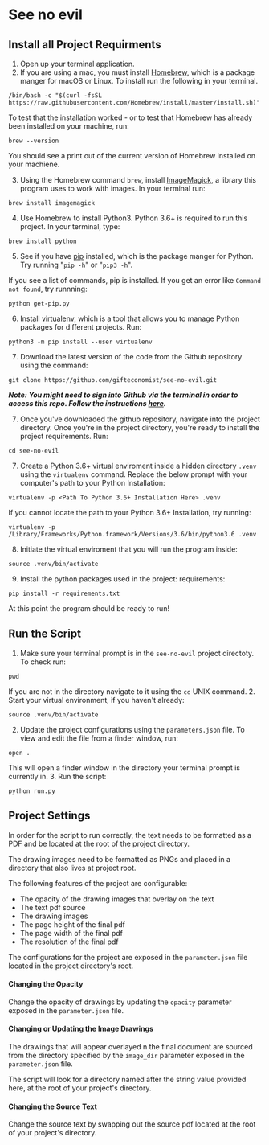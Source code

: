 # See no evil


## Install all Project Requirments

1. Open up your terminal application.
2. If you are using a mac, you must install [Homebrew](https://brew.sh/), which is a package manger for macOS or Linux. To install run the following in your terminal.
```
/bin/bash -c "$(curl -fsSL https://raw.githubusercontent.com/Homebrew/install/master/install.sh)"
```
To test that the installation worked - or to test that Homebrew has already been installed on your machine, run:
```
brew --version
```
You should see a print out of the current version of Homebrew installed on your machiene.

3. Using the Homebrew command `brew`, install [ImageMagick](https://imagemagick.org/index.php), a library this program uses to work with images. In your terminal run:
```
brew install imagemagick
```
4. Use Homebrew to install Python3. Python 3.6+ is required to run this project. In your terminal, type:
```
brew install python
```
5. See if you have [pip](https://pip.pypa.io/en/stable/) installed, which is the package manger for Python. Try running "`pip -h`" or "`pip3 -h`".

If you see a list of commands, pip is installed. If you get an error like `Command not found`, try runnning:
```
python get-pip.py
```
6. Install [virtualenv](https://packaging.python.org/key_projects/#virtualenv), which is a tool that allows you to manage Python packages for different projects. Run: 
```
python3 -m pip install --user virtualenv
```
7. Download the latest version of the code from the Github repository using the command:
```
git clone https://github.com/gifteconomist/see-no-evil.git
```
***Note: You might need to sign into Github via the terminal in order to access this repo. Follow the instructions [here](https://docs.github.com/en/free-pro-team@latest/github/using-git/setting-your-username-in-git).***

7. Once you've downloaded the github repository, navigate into the project directory. Once you're in the project directory, you're ready to install the project requirements. Run: 
```
cd see-no-evil
```
7. Create a Python 3.6+ virtual enviroment inside a hidden directory `.venv` using the `virtualenv` command. Replace the below prompt with your computer's path to your Python Installation:
```
virtualenv -p <Path To Python 3.6+ Installation Here> .venv
```
If you cannot locate the path to your Python 3.6+ Installation, try running:
```
virtualenv -p /Library/Frameworks/Python.framework/Versions/3.6/bin/python3.6 .venv
```
8. Initiate the virtual enviroment that you will run the program inside:
```
source .venv/bin/activate
```
9. Install the python packages used in the project: requirements:
```
pip install -r requirements.txt
```
At this point the program should be ready to run!

## Run the Script

1. Make sure your terminal prompt is in the `see-no-evil` project directoty. To check run: 
```
pwd
```
If you are not in the directory navigate to it using the `cd` UNIX command.
2. Start your virtual environment, if you haven't already:
```
source .venv/bin/activate
```
2. Update the project configurations using the `parameters.json` file. To view and edit the file from a finder window, run: 
```
open .
```
This will open a finder window in the directory your terminal prompt is currently in.
3. Run the script:
```
python run.py
```


## Project Settings
In order for the script to run correctly, the text needs to be formatted as a PDF and be located at the root of the project directory. 

The drawing images need to be formatted as PNGs and placed in a directory that also lives at project root.

The following features of the project are configurable:
 - The opacity of the drawing images that overlay on the text
 - The text pdf source
 - The drawing images
 - The page height of the final pdf
 - The page width of the final pdf
 - The resolution of the final pdf

The configurations for the project are exposed in the `parameter.json` file located in the project directory's root.

#### Changing the Opacity
Change the opacity of drawings by updating the `opacity` parameter exposed in the `parameter.json` file.

#### Changing or Updating the Image Drawings
The drawings that will appear overlayed n the final document are sourced from the directory specified by the `image_dir` parameter exposed in the `parameter.json` file.

The script will look for a directory named after the string value provided here, at the root of your project's directory.

#### Changing the Source Text
Change the source text by swapping out the source pdf located at the root of your project's directory.



